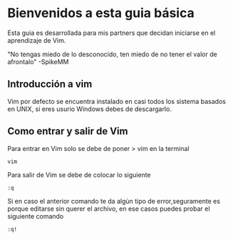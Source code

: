 # Bienvenidos a esta guia básica
 
Esta guia es desarrollada para mis partners que decidan iniciarse en el aprendizaje de Vim.
 
"No tengas miedo de lo desconocido, ten miedo de no tener el valor de afrontalo"
                                                                       -SpikeMM
## Introducción a vim

Vim por defecto se encuentra instalado en casi todos los sistema basados en UNIX, si eres usurio Windows debes de descargarlo.
 
## Como entrar y salir de Vim
 
Para entrar en Vim solo se debe de poner > vim en la terminal
 
 ```
vim
```
 
Para salir de Vim se debe de colocar lo siguiente
```
:q
```
Si en caso el anterior comando te da algùn tipo de error,seguramente es porque editarse sin querer el archivo, en ese casos puedes probar el siguiente comando
```
:q!
```

